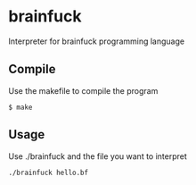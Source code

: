# brainfuck
Interpreter for brainfuck programming language
## Compile
Use the makefile to compile the program
```
$ make
```
## Usage
Use ./brainfuck and the file you want to interpret
```
./brainfuck hello.bf
```
